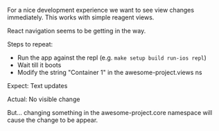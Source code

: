 
For a nice development experience we want to see view changes immediately.  This works with simple reagent views.

React navigation seems to be getting in the way.

Steps to repeat:
* Run the app against the repl (e.g. `make setup build run-ios repl`)
* Wait till it boots
* Modify the string "Container 1" in the awesome-project.views ns

Expect: Text updates

Actual: No visible change

But... changing something in the awesome-project.core namespace will cause the change to be appear.

